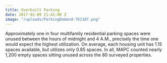 ```yaml
---
title: Overbuilt Parking
date: 2017-02-09 21:41:00 Z
image: "/uploads/ParkingDemand-76218f.png"
---
```


Approximately one in four multifamily residential parking spaces were unused between the hours of midnight and 4 A.M., precisely the time one would expect the highest utilization. On average, each housing unit has 1.15 spaces available, but utilizes only 0.85 spaces. In all, MAPC counted nearly 1,200 empty spaces sitting unused across the 80 surveyed properties.